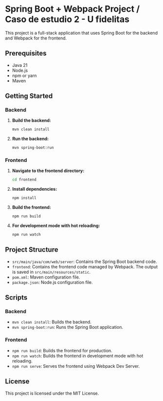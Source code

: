 # Spring Boot + Webpack Project / Caso de estudio 2 - U fidelitas

This project is a full-stack application that uses Spring Boot for the backend and Webpack for the frontend.

## Prerequisites

- Java 21
- Node.js
- npm or yarn
- Maven

## Getting Started

### Backend

1. **Build the backend:**

    ```sh
    mvn clean install
    ```

2. **Run the backend:**

    ```sh
    mvn spring-boot:run
    ```

### Frontend

1. **Navigate to the frontend directory:**

    ```sh
    cd frontend
    ```

2. **Install dependencies:**

    ```sh
    npm install
    ```

3. **Build the frontend:**

    ```sh
    npm run build
    ```

4. **For development mode with hot reloading:**

    ```sh
    npm run watch
    ```

## Project Structure

- `src/main/java/com/web/server`: Contains the Spring Boot backend code.
- `frontend`: Contains the frontend code managed by Webpack. The output is saved in `src/main/resources/static`.
- `pom.xml`: Maven configuration file.
- `package.json`: Node.js configuration file.

## Scripts

### Backend

- `mvn clean install`: Builds the backend.
- `mvn spring-boot:run`: Runs the Spring Boot application.

### Frontend

- `npm run build`: Builds the frontend for production.
- `npm run watch`: Builds the frontend in development mode with hot reloading.
- `npm run serve`: Serves the frontend using Webpack Dev Server.

## License

This project is licensed under the MIT License.